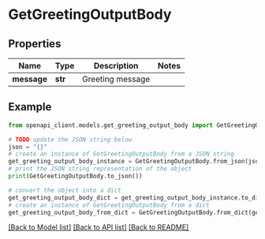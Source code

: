 # GetGreetingOutputBody


## Properties

Name | Type | Description | Notes
------------ | ------------- | ------------- | -------------
**message** | **str** | Greeting message | 

## Example

```python
from openapi_client.models.get_greeting_output_body import GetGreetingOutputBody

# TODO update the JSON string below
json = "{}"
# create an instance of GetGreetingOutputBody from a JSON string
get_greeting_output_body_instance = GetGreetingOutputBody.from_json(json)
# print the JSON string representation of the object
print(GetGreetingOutputBody.to_json())

# convert the object into a dict
get_greeting_output_body_dict = get_greeting_output_body_instance.to_dict()
# create an instance of GetGreetingOutputBody from a dict
get_greeting_output_body_from_dict = GetGreetingOutputBody.from_dict(get_greeting_output_body_dict)
```
[[Back to Model list]](../README.md#documentation-for-models) [[Back to API list]](../README.md#documentation-for-api-endpoints) [[Back to README]](../README.md)


